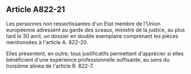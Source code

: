 Article A822-21
----
Les personnes non ressortissantes d'un Etat membre de l'Union européenne
adressent au garde des sceaux, ministre de la justice, au plus tard le 30 avril,
un dossier en double exemplaire comprenant les pièces mentionnées à l'article A.
822-20.

Elles présentent, en outre, tous justificatifs permettant d'apprécier si elles
bénéficient d'une expérience professionnelle suffisante, au sens du troisième
alinéa de l'article R. 822-7.
